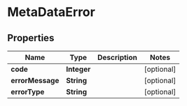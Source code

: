 

# MetaDataError

## Properties

Name | Type | Description | Notes
------------ | ------------- | ------------- | -------------
**code** | **Integer** |  |  [optional]
**errorMessage** | **String** |  |  [optional]
**errorType** | **String** |  |  [optional]



